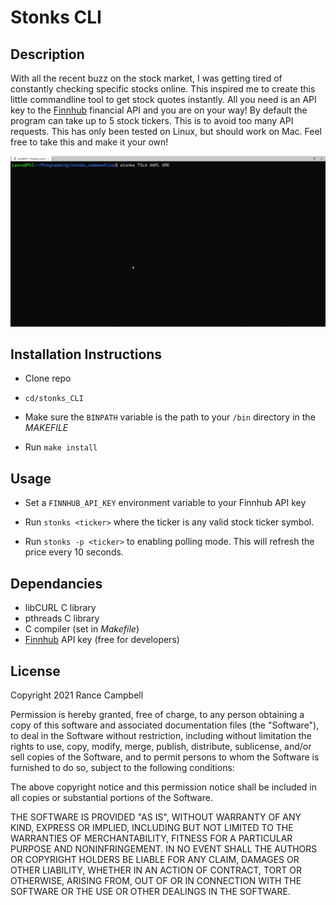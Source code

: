 # Stonks CLI

## Description

With all the recent buzz on the stock market, I was getting tired of constantly checking specific stocks online. This inspired me to create this little commandline tool to get stock quotes instantly. All you need is an API key to the [Finnhub](https://finnhub.io/) financial API and you are on your way! By default the program can take up to 5 stock tickers. This is to avoid too many API requests. This has only been tested on Linux, but should work on Mac. Feel free to take this and make it your own!

![](./stonks_CLI.gif)

## Installation Instructions

- Clone repo

- `cd/stonks_CLI`

- Make sure the `BINPATH` variable is the path to your `/bin` directory in the *MAKEFILE*

- Run `make install`


## Usage

- Set a `FINNHUB_API_KEY` environment variable to your Finnhub API key

- Run `stonks <ticker>` where the ticker is any valid stock ticker symbol.

- Run `stonks -p <ticker>` to enabling polling mode. This will refresh the price every 10 seconds.

## Dependancies

- libCURL C library
- pthreads C library
- C compiler (set in *Makefile*)
- [Finnhub](https://finnhub.io/) API key (free for developers)

## License

Copyright 2021 Rance Campbell

Permission is hereby granted, free of charge, to any person obtaining a copy of this software and associated documentation files (the "Software"), to deal in the Software without restriction, including without limitation the rights to use, copy, modify, merge, publish, distribute, sublicense, and/or sell copies of the Software, and to permit persons to whom the Software is furnished to do so, subject to the following conditions:

The above copyright notice and this permission notice shall be included in all copies or substantial portions of the Software.

THE SOFTWARE IS PROVIDED "AS IS", WITHOUT WARRANTY OF ANY KIND, EXPRESS OR IMPLIED, INCLUDING BUT NOT LIMITED TO THE WARRANTIES OF MERCHANTABILITY, FITNESS FOR A PARTICULAR PURPOSE AND NONINFRINGEMENT. IN NO EVENT SHALL THE AUTHORS OR COPYRIGHT HOLDERS BE LIABLE FOR ANY CLAIM, DAMAGES OR OTHER LIABILITY, WHETHER IN AN ACTION OF CONTRACT, TORT OR OTHERWISE, ARISING FROM, OUT OF OR IN CONNECTION WITH THE SOFTWARE OR THE USE OR OTHER DEALINGS IN THE SOFTWARE.